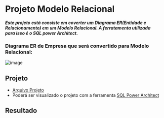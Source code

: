 # Projeto Modelo Relacional

***Este projeto está consiste em coverter um Diagrama ER(Entidade e Relacionamento) em um Modelo Relacional. 
A ferratamenta utilizada para isso é o SQL power Architect.***

### Diagrama ER de Empresa que será convertido para Modelo Relacional:

![image](https://user-images.githubusercontent.com/86432208/157662727-f54a903a-943f-4dc1-9f40-f1fcc1210b85.png)



## Projeto

- [Arquivo Projeto]()
- Poderá ser visualizado o projeto com a ferramenta [SQL Power Architect](http://www.bestofbi.com/page/architect_download_os)


## Resultado



